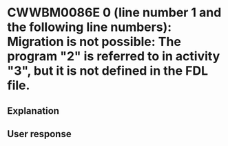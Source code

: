 # CWWBM0086E 0 (line number 1 and the following line numbers): Migration is not possible: The program "2" is referred to in activity "3", but it is not defined in the FDL file.

## Explanation

## User response
